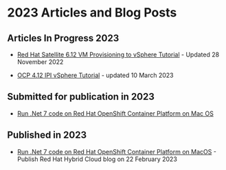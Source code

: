 # 2023 Articles and Blog Posts

## Articles In Progress 2023

- [Red Hat Satellite 6.12 VM Provisioning to vSphere Tutorial](https://github.com/pslucas0212/RedHat-Satellite-6.12-VM-Provisioning-to-vSphere-Tutorial) - Updated 28 November 2022

- [OCP 4.12 IPI vSphere Tutorial](https://github.com/pslucas0212/OCP4.12-IPI-vSphere-Install) - updated 10 March 2023
## Submitted for publication in 2023
- [Run .Net 7 code on Red Hat OpenShift Container Platform on Mac OS](https://github.com/pslucas0212/dotNet7ForOpenShift)

## Published in 2023
- [Run .Net 7 code on Red Hat OpenShift Container Platform on MacOS](https://cloud.redhat.com/blog/run-.net-7-code-on-red-hat-openshift-container-platform-on-macos) - Publish Red Hat Hybrid Cloud blog on 22 February 2023
